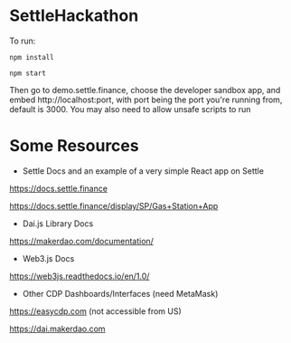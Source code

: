 # SettleHackathon

To run: 

`npm install`

`npm start`

Then go to demo.settle.finance, choose the developer sandbox app, and embed http://localhost:port, with port being the port you're running from, default is 3000. You may also need to allow unsafe scripts to run



# Some Resources

- Settle Docs and an example of a very simple React app on Settle

https://docs.settle.finance

https://docs.settle.finance/display/SP/Gas+Station+App


- Dai.js Library Docs

https://makerdao.com/documentation/


- Web3.js Docs

https://web3js.readthedocs.io/en/1.0/

- Other CDP Dashboards/Interfaces (need MetaMask)

https://easycdp.com (not accessible from US)

https://dai.makerdao.com
